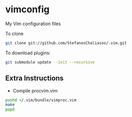 # vimconfig
My Vim configuration files

To clone
```bash
git clone git://github.com/StefanosChaliasos/.vim.git
```

To download plugins:
```bash
git submodule update --init --recursive
```

## Extra Instructions

* Compile procvim.vim

```bash
pushd ~/.vim/bundle/vimproc.vim
make
popd
```
